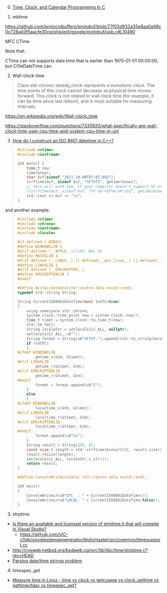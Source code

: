 0. [Time, Clock, and Calendar Programming In C](http://www.catb.org/esr/time-programming/)

1. mktime

https://github.com/protocolbuffers/protobuf/blob/77f03d932a35e8aa0a98c0c728ad3f5aacfe30ce/php/ext/google/protobuf/upb.c#L10490

MFC CTime

Note that:

CTime can not supports date time that is earlier than 1970-01-01 00:00:00, but COleDateTime can. 

2. Wall-clock time

>Class std::chrono::steady_clock represents a monotonic clock. The time points of this clock cannot decrease as physical time moves forward. This clock is not related to wall clock time (for example, it can be time since last reboot), and is most suitable for measuring intervals.

https://en.wikipedia.org/wiki/Wall-clock_time

https://stackoverflow.com/questions/7335920/what-specifically-are-wall-clock-time-user-cpu-time-and-system-cpu-time-in-uni

3. [How do I construct an ISO 8601 datetime in C++?](https://stackoverflow.com/questions/9527960/how-do-i-construct-an-iso-8601-datetime-in-c)

> ```c
> #include <ctime>
> #include <iostream>
> 
> int main() {
>     time_t now;
>     time(&now);
>     char buf[sizeof "2011-10-08T07:07:09Z"];
>     strftime(buf, sizeof buf, "%FT%TZ", gmtime(&now));
>     // this will work too, if your compiler doesn't support %F or %T:
>     //strftime(buf, sizeof buf, "%Y-%m-%dT%H:%M:%SZ", gmtime(&now));
>     std::cout << buf << "\n";
> }
> ```

and another example:

> ```c
> #include <ctime>
> #include <chrono>
> #include <iostream> 
> #include <locale>  
> 
> #if defined (_WIN32) 
> #define WINDOWSLIB 1
> #elif defined (__APPLE__)//iOS, Mac OS
> #define MACOSLIB 1
> #elif defined (__LINUX__) || defined(__gnu_linux__) || defined(__linux__) || defined(__linux) || defined(linux)//_Ubuntu - Fedora - Centos - RedHat
> #define LINUXLIB 1
> #elif defined (__EMSCRIPTEN__)
> #define EMSCRIPTENLIB 1
> #endif
> 
> #define WriteLine(data)std::cout<< data <<std::endl;
> typedef std::string String;
> 
> String CurrentISO8601DateTime(bool toUTC=true)
> {
>     using namespace std::chrono;
>     system_clock::time_point now = system_clock::now();
>     time_t timet = system_clock::to_time_t(now);
>     std::tm tm{};
>     String localeStr = setlocale(LC_ALL, nullptr);
>     setlocale(LC_ALL, u8"");
>     String format = String(u8"%FT%T.").append(std::to_string(duration_cast<milliseconds>(now.time_since_epoch()).count() % static_cast<long long>(1000)));
>     if (toUTC)
>     {
> #ifdef WINDOWSLIB
>         gmtime_s(&tm, &timet);
> #elif LINUXLIB
>         gmtime_r(&timet, &tm);
> #elif EMSCRIPTENLIB
>         gmtime_r(&timet, &tm);
> #endif
>         format = format.append(u8"Z");
>     }
>     else
>     {
> #ifdef WINDOWSLIB
>         localtime_s(&tm, &timet);
> #elif LINUXLIB
>         localtime_r(&timet, &tm);
> #elif EMSCRIPTENLIB
>         localtime_r(&timet, &tm);
> #endif
>         format.append(u8"%z");
>     }
>     String result = String(255, 0);
>     const size_t length = std::strftime(&result[0], result.size(), format.c_str(), &tm);
>     result.resize(length);
>     setlocale(LC_ALL, localeStr.c_str());
>     return result;
> }
> 
> #define ConsoleWriteLn(data) std::cout<< data <<std::endl;
> 
> int main()
> {
>     ConsoleWriteLn(u8"UTC  : " + CurrentISO8601DateTime());
>     ConsoleWriteLn(u8"LOCAL: " + CurrentISO8601DateTime(false));
> }
> ```

3. strptime

- [Is there an available and licensed version of strptime.h that will compile in Visual Studio?](https://stackoverflow.com/questions/11688565/is-there-an-available-and-licensed-version-of-strptime-h-that-will-compile-in-vi)
  - https://github.com/UC-c0de/googlesitemapgenerator/blob/master/src/common/timesupport.cc
- http://cvsweb.netbsd.org/bsdweb.cgi/src/lib/libc/time/strptime.c?rev=HEAD
- [Parsing date/time strings problem](https://stackoverflow.com/questions/4325847/parsing-date-time-strings-problem)

4. timespec_get

- [Measure time in Linux - time vs clock vs getrusage vs clock_gettime vs gettimeofday vs timespec_get?](https://stackoverflow.com/questions/12392278/measure-time-in-linux-time-vs-clock-vs-getrusage-vs-clock-gettime-vs-gettimeof)
